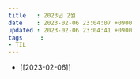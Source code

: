 ```yaml
---
title   : 2023년 2월
date    : 2023-02-06 23:04:07 +0900
updated : 2023-02-06 23:04:41 +0900
tags     : 
- TIL
---
```

- [[2023-02-06]]
